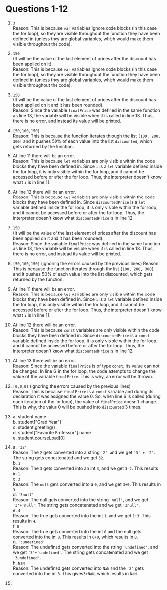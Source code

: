 # Questions 1-12
1. `3`  
   Reason: This is because `var` variables ignore code blocks (in this case the for loop), so they are visible throughout the function they have been defined in (unless they are global variables, which would make them visible throughout the code).

2. `150`  
   (It will be the value of the last element of prices after the discount has been applied on it).  
   Reason: This is because `var` variables ignore code blocks (in this case the for loop), so they are visible throughout the function they have been defined in (unless they are global variables, which would make them visible throughout the code).

3. `150`  
   (It will be the value of the last element of prices after the discount has been applied on it and it has been rounded).  
   Reason: Since the variable `finalPrice` was defined in the same function as line 13, the variable will be visible when it is called in line 13. Thus, there is no error, and instead its value will be printed.

4. `[50,100,150]`   
   Reason: This is because the function iterates through the list `[100, 200, 300]` and it pushes 50% of each value into the list `discounted`, which gets returned by the function. 

5. At line 11 there will be an error.  
   Reason: This is because `let` variables are only visible within the code blocks they have been defined in. Since `i` is a `let` variable defined inside the for loop, it is only visible within the for loop, and it cannot be accessed before or after the for loop. Thus, the interpreter doesn't know what `i` is in line 11.

6. At line 12 there will be an error.  
   Reason: This is because `let` variables are only visible within the code blocks they have been defined in. Since `discountedPrice` is a `let` variable defined inside the for loop, it is only visible within the for loop, and it cannot be accessed before or after the for loop. Thus, the interpreter doesn't know what `discountedPrice` is in line 12.

7. `150`   
   (It will be the value of the last element of prices after the discount has been applied on it and it has been rounded).  
   Reason: Since the variable `finalPrice` was defined in the same function as line 13, the variable will be visible when it is called in line 13. Thus, there is no error, and instead its value will be printed.

8. `[50,100,150]` (ignoring the errors caused by the previous lines)
   Reason: This is because the function iterates through the list `[100, 200, 300]` and it pushes 50% of each value into the list discounted, which gets returned by the function.

9.  At line 11 there will be an error.  
   Reason: This is because `let` variables are only visible within the code blocks they have been defined in. Since `i` is a `let` variable defined inside the for loop, it is only visible within the for loop, and it cannot be accessed before or after the for loop. Thus, the interpreter doesn't know what `i` is in line 11.

10. At line 12 there will be an error.  
   Reason: This is because `const` variables are only visible within the code blocks they have been defined in. Since `discountedPrice` is a `const` variable defined inside the for loop, it is only visible within the for loop, and it cannot be accessed before or after the for loop. Thus, the interpreter doesn't know what `discountedPrice` is in line 12.

11. At line 13 there will be an error.  
    Reason: Since the variable `finalPrice` is of type `const`, its value can not be changed. In line 6, in the for loop, the code attempts to change the value of the variable `finalPrice`. This is why, an error will be thrown.

12. `[0,0,0]` (ignoring the errors caused by the previous lines)  
    Reason: This is because `finalPrice` is a `const` variable and during its declaration it was assigned the value 0. So, when line 6 is called (during each iteration of the for loop), the value of `finalPrice` doesn't change. This is why, the value 0 will be pushed into `discounted` 3 times.

13. a. student.name  
    b. student["Grad Year"]  
    c. student.greeting()  
    d. student["Favorite Professor"].name  
    e. student.courseLoad[0]  

14. a. `'32'`  
      Reason: The `2` gets converted into a string `'2'`, and we get `'3' + '2'`. The string gets concatenated and we get `32`.  
    b. `1`  
      Reason: The `3` gets converted into an int `3`, and we get `3-2`. This results in `1`.  
    c. `3`  
      Reason: The `null` gets converted into a `0`, and we get `3+0`. This results in `3`.  
    d. `'3null'`  
      Reason: The null gets converted into the string `'null'`, and we get `'3'+'null'`. The string gets concatenated and we get `'3null'`.  
    e. `4`  
      Reason: The true gets converted into the int `1`, and we get `1+3`. This results in `4`.  
    f. `0`  
      Reason: The true gets converted into the int `0` and the null gets converted into the int `0`. This results in `0+0`, which results in `0`.  
    g. `'3undefined'`  
      Reason: The undefined gets converted into the string `'undefined'`, and we get `'3'+'undefined'`. The string gets concatenated and we get `'3undefined'`.  
    h. `NaN`  
      Reason: The undefined gets converted into `NaN` and the `'3'` gets converted into the int `3`. This gives`3+NaN`, which results in `NaN`.  

15. 